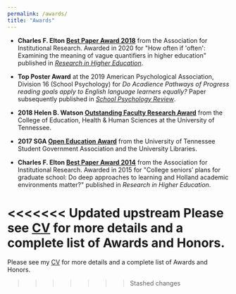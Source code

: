 ```yaml
---
permalink: /awards/
title: "Awards"
---
```


* **Charles F. Elton [Best Paper Award 2018](https://www.airweb.org/resources/awards-scholarships/awards/charles-f.-elton-best-paper-award/elton-best-papers)** from the Association for Institutional Research. Awarded in 2020 for "How often if 'often': Examining the meaning of vague quantifiers in higher education" published in [*Research in Higher Education*](https://link.springer.com/article/10.1007/s11162-020-09587-8). 

* **Top Poster Award** at the 2019 American Psychological Association, Division 16 (School Psychology) for *Do Acadience Pathways of 
Progress reading goals apply to English language learners equally?* Paper subsequently published in [*School Psychology Review*](https://doi.org/10.1080/2372966X.2020.1787080). 

* **2018 Helen B. Watson [Outstanding Faculty Research Award](https://epc.utk.edu/tag/helen-b-watson-outstanding-faculty-research-award/)** from the College of Education, Health & Human Sciences at the University of Tennessee. 

* **2017 SGA [Open Education Award](https://epc.utk.edu/2017/04/21/rocconi-wins-sga-award/)** from the University of Tennessee Student Government Association and the University Libraries. 

* **Charles F. Elton [Best Paper Award 2014](https://www.airweb.org/resources/awards-scholarships/awards/charles-f.-elton-best-paper-award/elton-best-papers)** from the Association for Institutional Research. Awarded in 2015 for "College seniors’ plans for graduate school: Do deep approaches to learning and Holland academic environments matter?" published in *Research in Higher Education*. 


<<<<<<< Updated upstream
Please see [CV](/cv/) for more details and a complete list of Awards and Honors.
=======
Please see my [CV](/cv/) for more details and a complete list of Awards and Honors.
>>>>>>> Stashed changes
